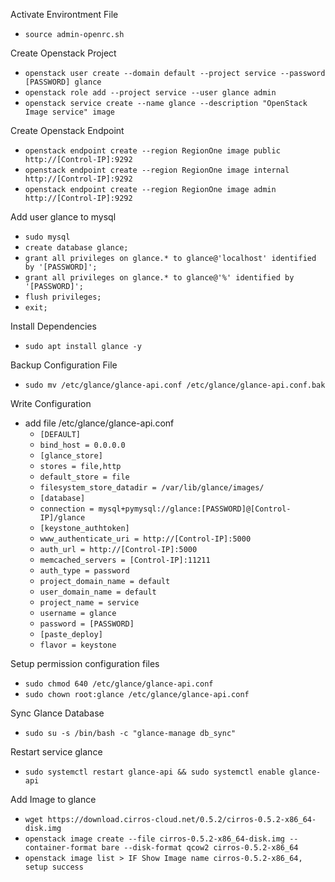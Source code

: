 Activate Environtment File
- `````source admin-openrc.sh`````

Create Openstack Project
- `````openstack user create --domain default --project service --password [PASSWORD] glance`````
- `````openstack role add --project service --user glance admin`````
- `````openstack service create --name glance --description "OpenStack Image service" image`````

Create Openstack Endpoint
- `````openstack endpoint create --region RegionOne image public http://[Control-IP]:9292`````
- `````openstack endpoint create --region RegionOne image internal http://[Control-IP]:9292`````
- `````openstack endpoint create --region RegionOne image admin http://[Control-IP]:9292`````
  
Add user glance to mysql
- `````sudo mysql`````
- `````create database glance;`````
- `````grant all privileges on glance.* to glance@'localhost' identified by '[PASSWORD]';`````
- `````grant all privileges on glance.* to glance@'%' identified by '[PASSWORD]';`````
- `````flush privileges;`````
- `````exit;`````

Install Dependencies
- `````sudo apt install glance -y`````

Backup Configuration File
- `````sudo mv /etc/glance/glance-api.conf /etc/glance/glance-api.conf.bak`````

Write Configuration 
- add file /etc/glance/glance-api.conf
  - `````[DEFAULT]`````
  - `````bind_host = 0.0.0.0`````
  - `````[glance_store]`````
  - `````stores = file,http`````
  - `````default_store = file`````
  - `````filesystem_store_datadir = /var/lib/glance/images/`````
  - `````[database]`````
  - `````connection = mysql+pymysql://glance:[PASSWORD]@[Control-IP]/glance`````
  - `````[keystone_authtoken]`````
  - `````www_authenticate_uri = http://[Control-IP]:5000`````
  - `````auth_url = http://[Control-IP]:5000`````
  - `````memcached_servers = [Control-IP]:11211`````
  - `````auth_type = password`````
  - `````project_domain_name = default`````
  - `````user_domain_name = default`````
  - `````project_name = service`````
  - `````username = glance`````
  - `````password = [PASSWORD]`````
  - `````[paste_deploy]`````
  - `````flavor = keystone`````
  
Setup permission configuration files
- `````sudo chmod 640 /etc/glance/glance-api.conf`````
- `````sudo chown root:glance /etc/glance/glance-api.conf`````
  
Sync Glance Database
- `````sudo su -s /bin/bash -c "glance-manage db_sync"`````

Restart service glance
- `````sudo systemctl restart glance-api && sudo systemctl enable glance-api`````

Add Image to glance
- `````wget https://download.cirros-cloud.net/0.5.2/cirros-0.5.2-x86_64-disk.img`````
- `````openstack image create --file cirros-0.5.2-x86_64-disk.img --container-format bare --disk-format qcow2 cirros-0.5.2-x86_64`````
- `````openstack image list > IF Show Image name cirros-0.5.2-x86_64, setup success`````
